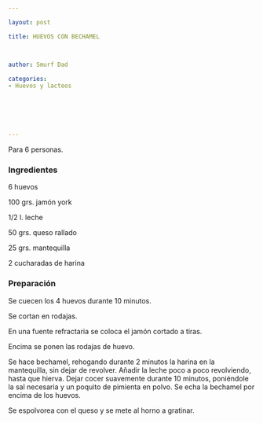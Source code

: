 ```yaml
---

layout: post

title: HUEVOS CON BECHAMEL



author: Smurf Dad

categories:
- Huevos y lacteos






---
```


Para 6 personas.

<h3>Ingredientes</h3>

6 huevos

100 grs. jamón york

1/2 l. leche

50 grs. queso rallado

25 grs. mantequilla

2 cucharadas de harina

<h3>Preparación</h3>

Se cuecen los 4 huevos durante 10 minutos.

Se cortan en rodajas.

En una fuente refractaria se coloca el jamón cortado a tiras.

Encima se ponen las rodajas de huevo.

Se hace bechamel, rehogando durante 2 minutos la harina en la mantequilla, sin dejar de revolver. Añadir la leche poco a poco revolviendo, hasta que hierva. Dejar cocer suavemente durante 10 minutos, poniéndole la sal necesaria y un poquito de pimienta en polvo.           Se echa la bechamel por encima de los huevos.

Se espolvorea con el queso y se mete al horno a gratinar.